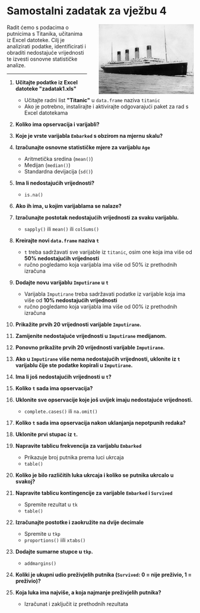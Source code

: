 <div class="body">

# Samostalni zadatak za vježbu 4  

<img src="titanic.png" style="float: right; margin-left: 32px;" width=256>

Radit ćemo s podacima o putnicima s Titanika, učitanima iz Excel datoteke. Cilj je analizirati podatke, identificirati i obraditi nedostajuće vrijednosti te izvesti osnovne statističke analize.  

---

1. **Učitajte podatke iz Excel datoteke "zadatak1.xls"**  
    - Učitajte radni list **"Titanic"** u `data.frame` naziva `titanic`
    - Ako je potrebno, instalirajte i aktivirajte odgovarajući paket za rad s Excel datotekama

2. **Koliko ima opservacija i varijabli?**  

3. **Koje je vrste varijabla `Embarked` s obzirom na mjernu skalu?**  

4. **Izračunajte osnovne statističke mjere za varijablu `Age`**  
    - Aritmetička sredina (`mean()`)  
    - Medijan (`median()`)  
    - Standardna devijacija (`sd()`)  

5. **Ima li nedostajućih vrijednosti?**
    - `is.na()`

6. **Ako ih ima, u kojim varijablama se nalaze?**  

7. **Izračunajte postotak nedostajućih vrijednosti za svaku varijablu.**
    - `sapply()` ili `mean()` ili `colSums()`

8. **Kreirajte novi `data.frame` naziva `t`**  
    - `t` treba sadržavati sve varijable iz `titanic`, osim one koja ima više od **50% nedostajućih vrijednosti**
    - ručno pogledamo koja varijabla ima više od 50% iz prethodnih izračuna   

9. **Dodajte novu varijablu `Imputirane` u `t`**  
    - Varijabla `Imputirane` treba sadržavati podatke iz varijable koja ima više od **10% nedostajućih vrijednosti**
    - ručno pogledamo koja varijabla ima više od 00% iz prethodnih izračuna    

10. **Prikažite prvih 20 vrijednosti varijable `Imputirane`.**  

11. **Zamijenite nedostajuće vrijednosti u `Imputirane` medijanom.**  

12. **Ponovno prikažite prvih 20 vrijednosti varijable `Imputirane`.**  

13. **Ako u `Imputirane` više nema nedostajućih vrijednosti, uklonite iz `t` varijablu čije ste podatke kopirali u `Imputirane`.**  

14. **Ima li još nedostajućih vrijednosti u `t`?**  

15. **Koliko `t` sada ima opservacija?**  

16. **Uklonite sve opservacije koje još uvijek imaju nedostajuće vrijednosti.**  
    - `complete.cases()` ili `na.omit()`

17. **Koliko `t` sada ima opservacija nakon uklanjanja nepotpunih redaka?**  

18. **Uklonite prvi stupac iz `t`.**  

19. **Napravite tablicu frekvencija za varijablu `Embarked`**  
    - Prikazuje broj putnika prema luci ukrcaja  
    - `table()`

20. **Koliko je bilo različitih luka ukrcaja i koliko se putnika ukrcalo u svakoj?**  

21. **Napravite tablicu kontingencije za varijable `Embarked` i `Survived`**  
    - Spremite rezultat u `tk`  
    - `table()`

22. **Izračunajte postotke i zaokružite na dvije decimale**  
    - Spremite u `tkp`  
    - `proportions()` iili `xtabs()`

23. **Dodajte sumarne stupce u `tkp`.**  
    - `addmargins()`

24. **Koliki je ukupni udio preživjelih putnika (`Survived`: 0 = nije preživio, 1 = preživio)?**  

25. **Koja luka ima najviše, a koja najmanje preživjelih putnika?**
    - Izračunat i zaključit iz prethodnih rezultata

</div>
